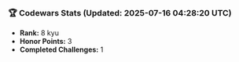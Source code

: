 ### 🏆 Codewars Stats (Updated: 2025-07-16 04:28:20 UTC)

- **Rank:** 8 kyu
- **Honor Points:** 3
- **Completed Challenges:** 1
